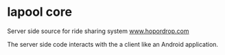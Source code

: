 # lapool core
Server side source for ride sharing system www.hopordrop.com

The server side code interacts with the a client like an Android application.
